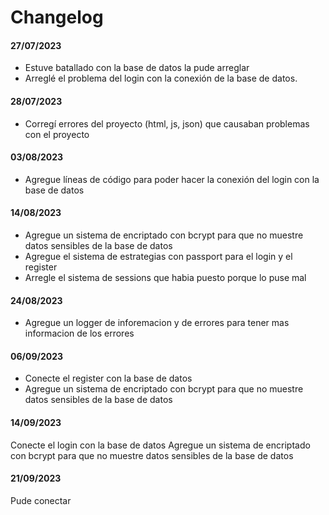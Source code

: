 # Changelog 
#### 27/07/2023
- Estuve batallado con la base de datos la pude arreglar
- Arreglé el problema del login con la conexión de la base de datos.
#### 28/07/2023
- Corregí errores del proyecto (html, js, json) que causaban problemas con el proyecto
#### 03/08/2023
- Agregue líneas de código para poder hacer la conexión del login con la base de datos 
#### 14/08/2023
- Agregue un sistema de encriptado con bcrypt para que no muestre datos sensibles de la base de datos
- Agregue el sistema de estrategias con passport para el login y el register
- Arregle el sistema de sessions que habia puesto porque lo puse mal
 #### 24/08/2023
- Agregue un logger de inforemacion y de errores para tener mas informacion de los errores 
#### 06/09/2023
- Conecte el register con la base de datos 
- Agregue un sistema de encriptado con bcrypt para que no muestre datos sensibles de la base de datos
#### 14/09/2023
Conecte el login con la base de datos
Agregue un sistema de encriptado con bcrypt para que no muestre datos sensibles de la base de datos
#### 21/09/2023
Pude conectar 
